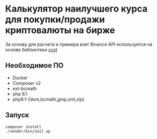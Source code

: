 # Калькулятор наилучшего курса для покупки/продажи криптовалюты на бирже

За основу для расчета и примера взят Binance
API используется на основе библиотеки [ccxt](https://github.com/ccxt/ccxt)

## Необходимое ПО

* Docker
* Composer v2
* ext-bcmath
* php 8.1
* php8.1-{dom,bcmath,gmp,xml,zip}

## Запуск

    composer install
    ./vendor/bin/sail up